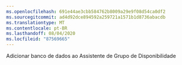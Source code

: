 ```yaml
---
ms.openlocfilehash: 691e44ae3cbb584762b8009a29e9f08d54ca0df2
ms.sourcegitcommit: ad4d92dce894592a259721a1571b1d8736abacdb
ms.translationtype: MT
ms.contentlocale: pt-BR
ms.lasthandoff: 08/04/2020
ms.locfileid: "87569665"
---
```

Adicionar banco de dados ao Assistente de Grupo de Disponibilidade
